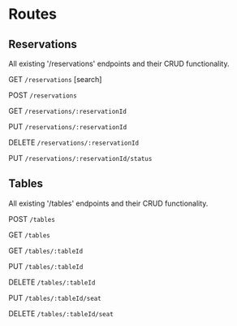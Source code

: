 


# Routes
 
## Reservations
All existing '/reservations' endpoints and their CRUD functionality.

<!-- Search for reservation by either date or phone number -->
<!-- NOTE: GET requests to /reservations require a query parameter of 'date' or 'mobile_number' -->
GET `/reservations` 
[search]

<!-- Create a new reservation -->
POST `/reservations` 

<!-- Get a specific reservation by id -->
GET `/reservations/:reservationId`

<!-- Modify an existing reservation by id -->
PUT `/reservations/:reservationId`

<!-- Delete a reservation by id -->
DELETE `/reservations/:reservationId`

<!-- Update a reservation status by id -->
PUT `/reservations/:reservationId/status`


## Tables
All existing '/tables' endpoints and their CRUD functionality.

<!-- Create a new table -->
POST `/tables`

<!-- List all tables -->
GET `/tables`

<!-- Find a specific table by id -->
GET `/tables/:tableId`

<!-- Update a table by id -->
PUT `/tables/:tableId`

<!-- Delete a table by id -->
DELETE `/tables/:tableId`

<!-- Seat a reservation at a table -->
PUT `/tables/:tableId/seat`

<!-- Unseat a reservation from a table -->
DELETE `/tables/:tableId/seat`

